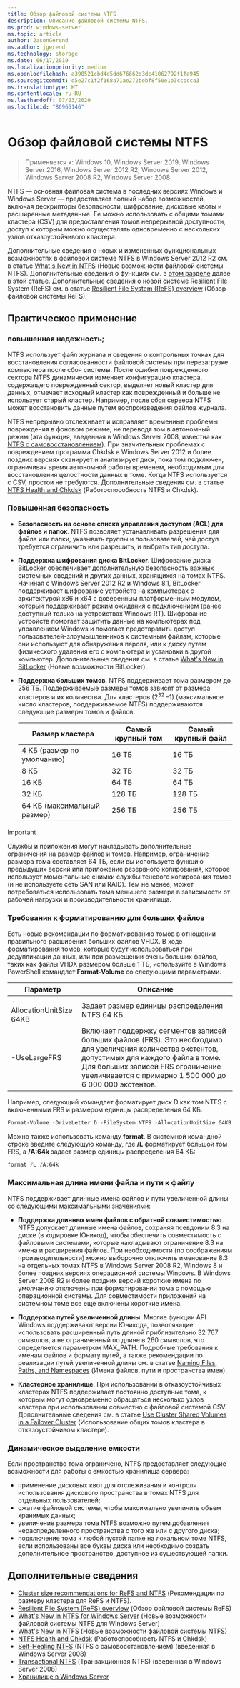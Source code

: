 ```yaml
---
title: Обзор файловой системы NTFS
description: Описание файловой системы NTFS.
ms.prod: windows-server
ms.topic: article
author: JasonGerend
ms.author: jgerend
ms.technology: storage
ms.date: 06/17/2019
ms.localizationpriority: medium
ms.openlocfilehash: a390521cbd4d5dd676662d3dc41062792f1fa945
ms.sourcegitcommit: d5e27c1f2f168a71ae272bebf8f50e1b3ccbcca3
ms.translationtype: HT
ms.contentlocale: ru-RU
ms.lasthandoff: 07/23/2020
ms.locfileid: "86965146"
---
```

# <a name="ntfs-overview"></a>Обзор файловой системы NTFS

>Применяется к: Windows 10, Windows Server 2019, Windows Server 2016, Windows Server 2012 R2, Windows Server 2012, Windows Server 2008 R2, Windows Server 2008

NTFS — основная файловая система в последних версиях Windows и Windows Server — предоставляет полный набор возможностей, включая дескрипторы безопасности, шифрование, дисковые квоты и расширенные метаданные. Ее можно использовать с общими томами кластера (CSV) для предоставления томов непрерывной доступности, доступ к которым можно осуществлять одновременно с нескольких узлов отказоустойчивого кластера.

Дополнительные сведения о новых и измененных функциональных возможностях в файловой системе NTFS в Windows Server 2012 R2 см. в статье [What's New in NTFS](/previous-versions/windows/it-pro/windows-server-2012-r2-and-2012/dn466520(v%3dws.11)) (Новые возможности файловой системы NTFS). Дополнительные сведения о функциях см. в [этом разделе](#additional-information) далее в этой статье. Дополнительные сведения о новой системе Resilient File System (ReFS) см. в статье [Resilient File System (ReFS) overview](../refs/refs-overview.md) (Обзор файловой системы ReFS).

## <a name="practical-applications"></a>Практическое применение

### <a name="increased-reliability"></a>повышенная надежность;

NTFS использует файл журнала и сведения о контрольных точках для восстановления согласованности файловой системы при перезагрузке компьютера после сбоя системы. После ошибки поврежденного сектора NTFS динамически изменяет конфигурацию кластера, содержащего поврежденный сектор, выделяет новый кластер для данных, отмечает исходный кластер как поврежденный и больше не использует старый кластер. Например, после сбоя сервера NTFS может восстановить данные путем воспроизведения файлов журнала.

NTFS непрерывно отслеживает и исправляет временные проблемы повреждения в фоновом режиме, не переводя том в автономный режим (эта функция, введенная в Windows Server 2008, известна как [NTFS с самовосстановлением](/previous-versions/windows/it-pro/windows-server-2008-r2-and-2008/cc771388(v=ws.10))). При значительных проблемах с повреждением программа Chkdsk в Windows Server 2012 и более поздних версиях сканирует и анализирует диск, пока том подключен, ограничивая время автономной работы временем, необходимым для восстановления целостности данных в томе. Когда NTFS используется с CSV, простои не требуются. Дополнительные сведения см. в статье [NTFS Health and Chkdsk](/previous-versions/windows/it-pro/windows-server-2012-r2-and-2012/hh831536(v%3dws.11)) (Работоспособность NTFS и Chkdsk).

### <a name="increased-security"></a>Повышенная безопасность

- **Безопасность на основе списка управления доступом (ACL) для файлов и папок**. NTFS позволяет устанавливать разрешения для файла или папки, указывать группы и пользователей, чей доступ требуется ограничить или разрешить, и выбрать тип доступа.

- **Поддержка шифрования диска BitLocker**. Шифрование диска BitLocker обеспечивает дополнительную безопасность важных системных сведений и других данных, хранящихся на томах NTFS. Начиная с Windows Server 2012 R2 и Windows 8.1, BitLocker поддерживает шифрование устройств на компьютерах с архитектурой x86 и x64 с доверенным платформенным модулем, который поддерживает режим ожидания с подключением (ранее доступный только на устройствах Windows RT). Шифрование устройств помогает защитить данные на компьютерах под управлением Windows и помогает предотвратить доступ пользователей-злоумышленников к системным файлам, которые они используют для обнаружения пароля, или к диску путем физического удаления его с компьютера и установки в другой компьютер. Дополнительные сведения см. в статье [What's New in BitLocker](/previous-versions/windows/it-pro/windows-server-2012-r2-and-2012/dn306081(v%3dws.11)) (Новые возможности BitLocker).

- **Поддержка больших томов**. NTFS поддерживает тома размером до 256 ТБ. Поддерживаемые размеры томов зависят от размера кластеров и их количества. Для кластеров (2<sup>32</sup> –1) (максимальное число кластеров, поддерживаемое NTFS) поддерживаются следующие размеры томов и файлов.

  |Размер кластера|Самый крупный том|Самый крупный файл|
  |---|---|---|
  |4 КБ (размер по умолчанию)|16 ТБ|16 ТБ|
  |8 КБ|32 ТБ|32 ТБ|
  |16 КБ|64 ТБ|64 ТБ|
  |32 КБ|128 ТБ|128 ТБ|
  |64 КБ (максимальный размер)|256 ТБ|256 ТБ|

>[!IMPORTANT]
>Службы и приложения могут накладывать дополнительные ограничения на размер файлов и томов. Например, ограничение размера тома составляет 64 ТБ, если вы используете функцию предыдущих версий или приложение резервного копирования, которое использует моментальные снимки службы теневого копирования томов (и не используете сеть SAN или RAID). Тем не менее, может потребоваться использовать тома меньшего размера в зависимости от рабочей нагрузки и производительности хранилища.

### <a name="formatting-requirements-for-large-files"></a>Требования к форматированию для больших файлов

Есть новые рекомендации по форматированию томов в отношении правильного расширения больших файлов VHDX. В ходе форматирования томов, которые будут использоваться при дедупликации данных, или при размещении очень больших файлов, таких как файлы VHDX размером больше 1 ТБ, используйте в Windows PowerShell командлет **Format-Volume** со следующими параметрами.

|Параметр|Описание|
|---|---|
|-AllocationUnitSize 64KB|Задает размер единицы распределения NTFS 64 КБ.|
|-UseLargeFRS|Включает поддержку сегментов записей больших файлов (FRS). Это необходимо для увеличения количества экстентов, допустимых для каждого файла в томе. Для больших записей FRS ограничение увеличивается с примерно 1 500 000 до 6 000 000 экстентов.|

Например, следующий командлет форматирует диск D как том NTFS с включенными FRS и размером единицы распределения 64 КБ.

```PowerShell
Format-Volume -DriveLetter D -FileSystem NTFS -AllocationUnitSize 64KB -UseLargeFRS
```

Можно также использовать команду **format**. В системной командной строке введите следующую команду, где **/L** форматирует большой том FRS, а **/A:64k** задает размер единицы распределения 64 КБ:

```PowerShell
format /L /A:64k
```

### <a name="maximum-file-name-and-path"></a>Максимальная длина имени файла и пути к файлу

NTFS поддерживает длинные имена файлов и пути увеличенной длины со следующими максимальными значениями:

- **Поддержка длинных имен файлов с обратной совместимостью**. NTFS допускает длинные имена файлов, сохраняя псевдоним 8.3 на диске (в кодировке Юникод), чтобы обеспечить совместимость с файловыми системами, которые накладывают ограничение 8.3 на имена и расширения файлов. При необходимости (по соображениям производительности) можно выборочно отключить именование 8.3 на отдельных томах NTFS в Windows Server 2008 R2, Windows 8 и более поздних версиях операционной системы Windows.
  В Windows Server 2008 R2 и более поздних версий короткие имена по умолчанию отключены при форматировании тома с помощью операционной системы. Для совместимости приложений на системном томе все еще включены короткие имена.

- **Поддержка путей увеличенной длины**. Многие функции API Windows поддерживают версии Юникода, позволяющие использовать расширенный путь длиной приблизительно 32 767 символов, а не ограниченный по длине в 260 символов, что определяется параметром MAX\_PATH. Подробные требования к именам файлов и формату путей, а также рекомендации по реализации путей увеличенной длины см. в статье [Naming Files, Paths, and Namespaces](/windows/win32/fileio/naming-a-file) (Имена файлов, пути и пространства имен).

- **Кластерное хранилище**. При использовании в отказоустойчивых кластерах NTFS поддерживает постоянно доступные тома, к которым могут одновременно обращаться несколько узлов кластера при использовании совместно с файловой системой CSV. Дополнительные сведения см. в статье [Use Cluster Shared Volumes in a Failover Cluster](../../failover-clustering/failover-cluster-csvs.md) (Использование общих томов кластера в отказоустойчивом кластере).

### <a name="flexible-allocation-of-capacity"></a>Динамическое выделение емкости

Если пространство тома ограничено, NTFS предоставляет следующие возможности для работы с емкостью хранилища сервера:

- применение дисковых квот для отслеживания и контроля использования дискового пространства в томах NTFS для отдельных пользователей;
- сжатие файловой системы, чтобы максимально увеличить объем хранимых данных;
- увеличение размера тома NTFS возможно путем добавления нераспределенного пространства с того же или с другого диска;
- подключение тома к любой пустой папке на локальном томе NTFS, если использованы все буквы диска или необходимо создать дополнительное пространство, доступное из существующей папки.

## <a name="additional-information"></a>Дополнительные сведения

- [Cluster size recommendations for ReFS and NTFS](https://techcommunity.microsoft.com/t5/Storage-at-Microsoft/Cluster-size-recommendations-for-ReFS-and-NTFS/ba-p/425960) (Рекомендации по размеру кластера для ReFS и NTFS).
- [Resilient File System (ReFS) overview](../refs/refs-overview.md) (Обзор файловой системы ReFS)
- [What's New in NTFS for Windows Server](/previous-versions/windows/it-pro/windows-server-2012-r2-and-2012/dn466520(v%3dws.11)) (Новые возможности файловой системы NTFS для Windows Server)
- [What's New in NTFS](/previous-versions/windows/it-pro/windows-server-2008-r2-and-2008/ff383236(v=ws.10)) (Новые возможности файловой системы NTFS)
- [NTFS Health and Chkdsk](/previous-versions/windows/it-pro/windows-server-2012-r2-and-2012/hh831536(v%3dws.11)) (Работоспособность NTFS и Chkdsk)
- [Self-Healing NTFS](/previous-versions/windows/it-pro/windows-server-2008-r2-and-2008/cc771388(v=ws.10)) (NTFS с самовосстановлением) (введенная в Windows Server 2008)
- [Transactional NTFS](/previous-versions/windows/it-pro/windows-server-2008-r2-and-2008/cc730726(v%3dws.10)) (Транзакционная NTFS) (введенная в Windows Server 2008)
- [Хранилище в Windows Server](../storage.yml)
